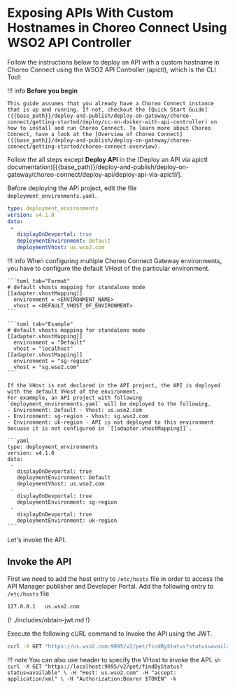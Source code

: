 # Exposing APIs With Custom Hostnames in Choreo Connect Using WSO2 API Controller

Follow the instructions below to deploy an API with a custom hostname in Choreo Connect using the WSO2 API Controller (apictl), which is the CLI Tool:

!!! info
    **Before you begin**

    This guide assumes that you already have a Choreo Connect instance that is up and running. If not, checkout the [Quick Start Guide]({{base_path}}/deploy-and-publish/deploy-on-gateway/choreo-connect/getting-started/deploy/cc-on-docker-with-api-controller) on how to install and run Choreo Connect. To learn more about Choreo Connect, have a look at the [Overview of Choreo Connect]({{base_path}}/deploy-and-publish/deploy-on-gateway/choreo-connect/getting-started/choreo-connect-overview).

Follow the all steps except **Deploy API** in the (Deploy an API via apictl documentation)[{{base_path}}/deploy-and-publish/deploy-on-gateway/choreo-connect/deploy-api/deploy-api-via-apictl/].

Before deploying the API project, edit the file `deployment_environments.yaml`.

```yaml
type: deployment_environments
version: v4.1.0
data:
 -
   displayOnDevportal: true
   deploymentEnvironment: Default
   deploymentVhost: us.wso2.com
```

!!! info
    When configuring multiple Choreo Connect Gateway environments, you have to configure the default VHost of the particular environment.
    
    ```toml tab="Format"
    # default vhosts mapping for standalone mode
    [[adapter.vhostMapping]]
      environment = <ENVIRONMENT_NAME>
      vhost = <DEFAULT_VHOST_OF_ENVIRONMENT>
    ```
    
    ```toml tab="Example"
    # default vhosts mapping for standalone mode
    [[adapter.vhostMapping]]
      environment = "Default"
      vhost = "localhost"
    [[adapter.vhostMapping]]
      environment = "sg-region"
      vhost = "sg.wso2.com"
    ```
    
    If the VHost is not declared in the API project, the API is deployed with the default VHost of the environment.
    For exammple, an API project with following `deployment_environments.yaml` will be deployed to the following.
    - Environment: Default - Vhost: us.wso2.com
    - Environment: sg-region - Vhost: sg.wso2.com
    - Environment: uk-region - API is not deployed to this environment becuase it is not configured in `[[adapter.vhostMapping]]`.
    
    ```yaml
    type: deployment_environments
    version: v4.1.0
    data:
     -
       displayOnDevportal: true
       deploymentEnvironment: Default
       deploymentVhost: us.wso2.com
     -
       displayOnDevportal: true
       deploymentEnvironment: sg-region
     -
       displayOnDevportal: true
       deploymentEnvironment: uk-region
    ```

Let's invoke the API.

## Invoke the API

First we need to add the host entry to `/etc/hosts` file in order to access the API Manager publisher and Developer Portal.
Add the following entry to `/etc/hosts` file

```sh
127.0.0.1   us.wso2.com
```

{! ./includes/obtain-jwt.md !}

Execute the following cURL command to Invoke the API using the JWT.

```sh
curl -X GET "https://us.wso2.com:9095/v2/pet/findByStatus?status=available" -H "accept: application/xml" -H "Authorization:Bearer $TOKEN" -k
```

!!! note
    You can also use header to specify the VHost to invoke the API.
    ```sh
    curl -X GET "https://localhost:9095/v2/pet/findByStatus?status=available" \
        -H "Host: us.wso2.com"
        -H "accept: application/xml" \
        -H "Authorization:Bearer $TOKEN" -k
    ```
